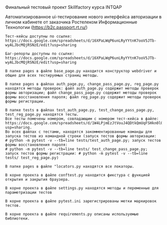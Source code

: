 Финальный тестовый проект Skillfactory курса INTQAP

Автоматизированное ui-тестирование нового интерфейса авторизации в личном кабинете от заказчика Ростелеком Информационные Технологии (https://b2c.passport.rt.ru/)

    Тест-кейсы доступны по ссылке: https://docs.google.com/spreadsheets/d/16XPaLWqP6unLRyYYtnK7ooV5JTb-wyALJbcMQjRSNzE/edit?usp=sharing

    Баг-репорты доступны по ссылке: https://docs.google.com/spreadsheets/d/16XPaLWqP6unLRyYYtnK7ooV5JTb-wyALJbcMQjRSNzE/edit?usp=sharing

    В папке pages в файле base_page.py находится конструктор webdriver и общие для всех тестируемых страниц методы.

    В папке pages в файлах auth_page.py, change_pass_page.py, reg_page.py находятся методы проверок: файл auth_page.py содержит методы проверок формы авторизации; файл change_pass_page.py содержит методы проверок формы восстановления пароля; файл reg_page.py содержит методы проверок формы регистрации.

    В папке tests в файлах test_auth_page.py, test_change_pass_page.py, test_reg_page.py находятся тесты. 
    Все тесты помечены номером, совпадающим с номером тест-кейса в файле: https://docs.google.com/spreadsheets/d/1W4LPjmEzJtVouJ4QDtkQmUqFSHkn0lOaJLCCXogbx2w/edit?usp=sharing.
    Во всех файлах с тестами, находятся закомментированные команды для запуска тестов из командной строки (запуск тестов формы авторизации: 
    # python -m pytest -v --tb=line tests/test_auth_page.py; запуск тестов формы восстановления пароля: 
    # python -m pytest -v --tb=line tests/ test_change_pass_page.py; запуск тестов формы регистрации: # python -m pytest -v --tb=line tests/ test_reg_page.py)

    В папке pages в файле "locators.py находятся все локаторы.

    В корне проекта в файле conftest.py находится фикстура с функцией открытия и закрытия браузера.

    В корне проекта в файле settings.py находятся методы и переменные для параметризации тестов

    В корне проекта в файле pytest.ini зарегистрированы метки маркировок тестов.

    В корне проекта в файле requirements.py описаны используемые библиотеки.
